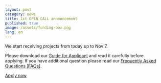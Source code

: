 ```yaml
---
layout: post
category: news
title: 1st OPEN CALL announcement
published: true
image: /assets/funding-box.png
lang: en
---
```

We start receiving projects from today up to Nov 7.

Please download our <a href="/assets/IMPACT_Guide_for_Applicants_30092014.pdf">Guide for Applicant</a> and read it carefully before applying. If you have additional question please read our <a href="/faq/">Frequently Asked Questions [FAQs]</a>.

<p class="text-center">
  <a href="http://www.fundingbox.com/impact/apply/" target="_blank" class="btn btn-primary">Apply now</a>
</p>
